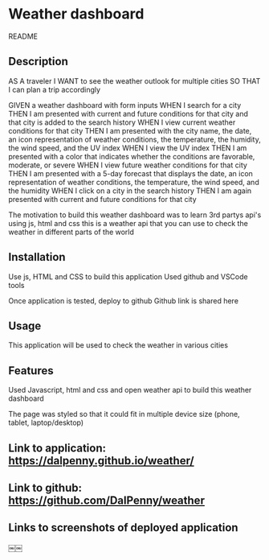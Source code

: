 # Weather dashboard
README 


## Description

AS A traveler
I WANT to see the weather outlook for multiple cities
SO THAT I can plan a trip accordingly


GIVEN a weather dashboard with form inputs
WHEN I search for a city
THEN I am presented with current and future conditions for that city and that city is added to the search history
WHEN I view current weather conditions for that city
THEN I am presented with the city name, the date, an icon representation of weather conditions, the temperature, the humidity, the wind speed, and the UV index
WHEN I view the UV index
THEN I am presented with a color that indicates whether the conditions are favorable, moderate, or severe
WHEN I view future weather conditions for that city
THEN I am presented with a 5-day forecast that displays the date, an icon representation of weather conditions, the temperature, the wind speed, and the humidity
WHEN I click on a city in the search history
THEN I am again presented with current and future conditions for that city

The motivation to build this weather dashboard was to learn 3rd partys api's using js, html and css
this is a weather api that you can use to check the weather in different parts of the world

## Installation

Use js, HTML and CSS to build this application
Used github and VSCode tools

Once application is tested, deploy to github
Github link is shared here 


## Usage

This application will be used to check the weather in various cities 


## Features

Used Javascript, html and css and open weather api to build this weather dashboard

The page was styled so that it could fit in multiple device size (phone, tablet, laptop/desktop) 


## Link to application: https://dalpenny.github.io/weather/

   
## Link to github: https://github.com/DalPenny/weather
 

## Links to screenshots of deployed application
￼￼
 
